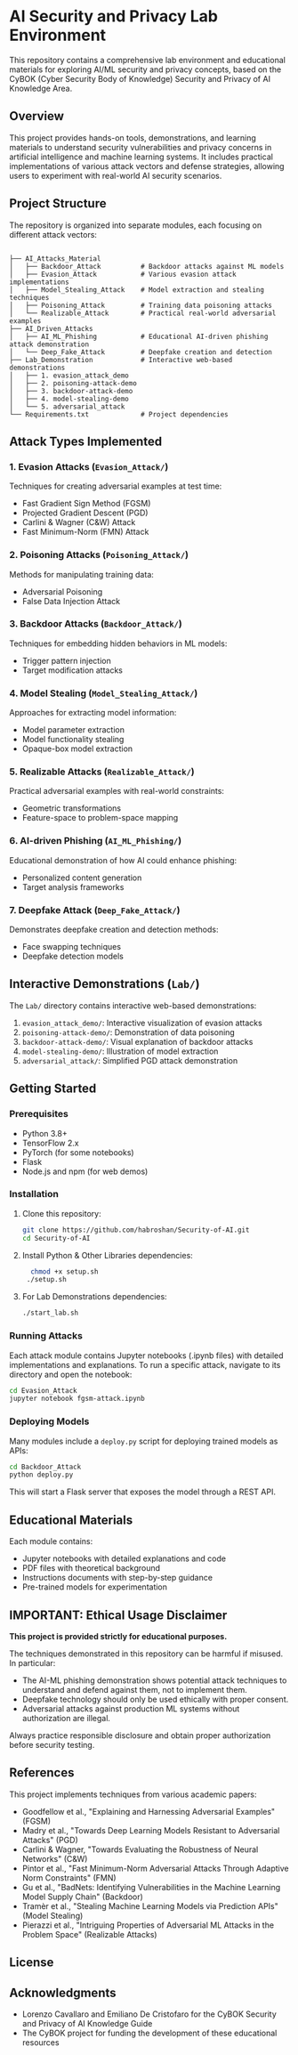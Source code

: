# AI Security and Privacy Lab Environment

This repository contains a comprehensive lab environment and educational materials for exploring AI/ML security and privacy concepts, based on the CyBOK (Cyber Security Body of Knowledge) Security and Privacy of AI Knowledge Area.

## Overview

This project provides hands-on tools, demonstrations, and learning materials to understand security vulnerabilities and privacy concerns in artificial intelligence and machine learning systems. It includes practical implementations of various attack vectors and defense strategies, allowing users to experiment with real-world AI security scenarios.

## Project Structure

The repository is organized into separate modules, each focusing on different attack vectors:

```

├── AI_Attacks_Material
│   ├── Backdoor_Attack          # Backdoor attacks against ML models 
│   ├── Evasion_Attack           # Various evasion attack implementations
│   ├── Model_Stealing_Attack    # Model extraction and stealing techniques
│   ├── Poisoning_Attack         # Training data poisoning attacks
│   └── Realizable_Attack        # Practical real-world adversarial examples
├── AI_Driven_Attacks
│   ├── AI_ML_Phishing           # Educational AI-driven phishing attack demonstration
│   └── Deep_Fake_Attack         # Deepfake creation and detection
├── Lab_Demonstration            # Interactive web-based demonstrations
│   ├── 1. evasion_attack_demo
│   ├── 2. poisoning-attack-demo
│   ├── 3. backdoor-attack-demo
│   ├── 4. model-stealing-demo
│   └── 5. adversarial_attack
└── Requirements.txt             # Project dependencies
```

## Attack Types Implemented

### 1. Evasion Attacks (`Evasion_Attack/`)
Techniques for creating adversarial examples at test time:
- Fast Gradient Sign Method (FGSM)
- Projected Gradient Descent (PGD)
- Carlini & Wagner (C&W) Attack
- Fast Minimum-Norm (FMN) Attack

### 2. Poisoning Attacks (`Poisoning_Attack/`)
Methods for manipulating training data:
- Adversarial Poisoning
- False Data Injection Attack

### 3. Backdoor Attacks (`Backdoor_Attack/`)
Techniques for embedding hidden behaviors in ML models:
- Trigger pattern injection
- Target modification attacks

### 4. Model Stealing (`Model_Stealing_Attack/`)
Approaches for extracting model information:
- Model parameter extraction
- Model functionality stealing
- Opaque-box model extraction

### 5. Realizable Attacks (`Realizable_Attack/`)
Practical adversarial examples with real-world constraints:
- Geometric transformations
- Feature-space to problem-space mapping

### 6. AI-driven Phishing (`AI_ML_Phishing/`)
Educational demonstration of how AI could enhance phishing:
- Personalized content generation
- Target analysis frameworks

### 7. Deepfake Attack (`Deep_Fake_Attack/`)
Demonstrates deepfake creation and detection methods:
- Face swapping techniques
- Deepfake detection models

## Interactive Demonstrations (`Lab/`)

The `Lab/` directory contains interactive web-based demonstrations:

1. `evasion_attack_demo/`: Interactive visualization of evasion attacks
2. `poisoning-attack-demo/`: Demonstration of data poisoning
3. `backdoor-attack-demo/`: Visual explanation of backdoor attacks
4. `model-stealing-demo/`: Illustration of model extraction
5. `adversarial_attack/`: Simplified PGD attack demonstration

## Getting Started

### Prerequisites

- Python 3.8+
- TensorFlow 2.x
- PyTorch (for some notebooks)
- Flask
- Node.js and npm (for web demos)

### Installation

1. Clone this repository:
   ```bash
   git clone https://github.com/habroshan/Security-of-AI.git
   cd Security-of-AI
   ```

2. Install Python & Other Libraries dependencies:
   ```bash
     chmod +x setup.sh
    ./setup.sh
   ```

3. For Lab Demonstrations dependencies:
   ```bash
   ./start_lab.sh
   ```

### Running Attacks

Each attack module contains Jupyter notebooks (.ipynb files) with detailed implementations and explanations. To run a specific attack, navigate to its directory and open the notebook:

```bash
cd Evasion_Attack
jupyter notebook fgsm-attack.ipynb
```

### Deploying Models

Many modules include a `deploy.py` script for deploying trained models as APIs:

```bash
cd Backdoor_Attack
python deploy.py
```

This will start a Flask server that exposes the model through a REST API.

## Educational Materials

Each module contains:
- Jupyter notebooks with detailed explanations and code
- PDF files with theoretical background
- Instructions documents with step-by-step guidance
- Pre-trained models for experimentation

## IMPORTANT: Ethical Usage Disclaimer

**This project is provided strictly for educational purposes.**

The techniques demonstrated in this repository can be harmful if misused. In particular:

- The AI-ML phishing demonstration shows potential attack techniques to understand and defend against them, not to implement them.
- Deepfake technology should only be used ethically with proper consent.
- Adversarial attacks against production ML systems without authorization are illegal.

Always practice responsible disclosure and obtain proper authorization before security testing.

## References

This project implements techniques from various academic papers:

- Goodfellow et al., "Explaining and Harnessing Adversarial Examples" (FGSM)
- Madry et al., "Towards Deep Learning Models Resistant to Adversarial Attacks" (PGD)
- Carlini & Wagner, "Towards Evaluating the Robustness of Neural Networks" (C&W)
- Pintor et al., "Fast Minimum-Norm Adversarial Attacks Through Adaptive Norm Constraints" (FMN)
- Gu et al., "BadNets: Identifying Vulnerabilities in the Machine Learning Model Supply Chain" (Backdoor)
- Tramèr et al., "Stealing Machine Learning Models via Prediction APIs" (Model Stealing)
- Pierazzi et al., "Intriguing Properties of Adversarial ML Attacks in the Problem Space" (Realizable Attacks)

## License



## Acknowledgments

- Lorenzo Cavallaro and Emiliano De Cristofaro for the CyBOK Security and Privacy of AI Knowledge Guide
- The CyBOK project for funding the development of these educational resources
